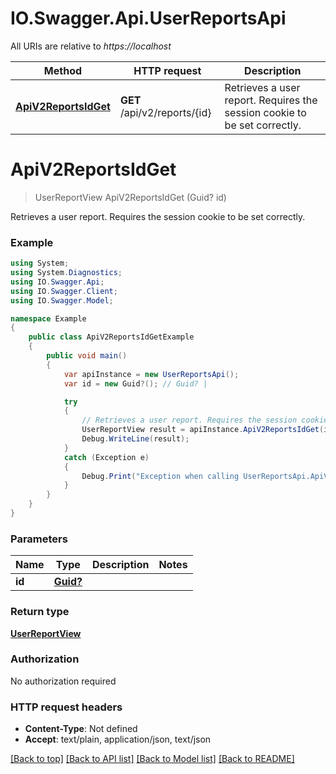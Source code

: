 # IO.Swagger.Api.UserReportsApi

All URIs are relative to *https://localhost*

Method | HTTP request | Description
------------- | ------------- | -------------
[**ApiV2ReportsIdGet**](UserReportsApi.md#apiv2reportsidget) | **GET** /api/v2/reports/{id} | Retrieves a user report. Requires the session cookie to be set correctly.


<a name="apiv2reportsidget"></a>
# **ApiV2ReportsIdGet**
> UserReportView ApiV2ReportsIdGet (Guid? id)

Retrieves a user report. Requires the session cookie to be set correctly.

### Example
```csharp
using System;
using System.Diagnostics;
using IO.Swagger.Api;
using IO.Swagger.Client;
using IO.Swagger.Model;

namespace Example
{
    public class ApiV2ReportsIdGetExample
    {
        public void main()
        {
            var apiInstance = new UserReportsApi();
            var id = new Guid?(); // Guid? | 

            try
            {
                // Retrieves a user report. Requires the session cookie to be set correctly.
                UserReportView result = apiInstance.ApiV2ReportsIdGet(id);
                Debug.WriteLine(result);
            }
            catch (Exception e)
            {
                Debug.Print("Exception when calling UserReportsApi.ApiV2ReportsIdGet: " + e.Message );
            }
        }
    }
}
```

### Parameters

Name | Type | Description  | Notes
------------- | ------------- | ------------- | -------------
 **id** | [**Guid?**](Guid?.md)|  | 

### Return type

[**UserReportView**](UserReportView.md)

### Authorization

No authorization required

### HTTP request headers

 - **Content-Type**: Not defined
 - **Accept**: text/plain, application/json, text/json

[[Back to top]](#) [[Back to API list]](../README.md#documentation-for-api-endpoints) [[Back to Model list]](../README.md#documentation-for-models) [[Back to README]](../README.md)

